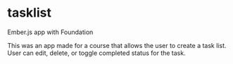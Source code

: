 tasklist
========

Ember.js app with Foundation

This was an app made for a course that allows the user to create a task list. User can edit, delete, or toggle completed status for the task.
